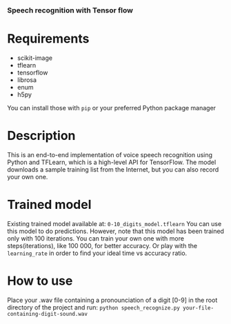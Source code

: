 ### Speech recognition with Tensor flow

# Requirements
- scikit-image
- tflearn
- tensorflow
- librosa
- enum
- h5py

You can install those with `pip` or your preferred Python package manager

# Description
This is an end-to-end implementation of voice speech recognition using Python and TFLearn, which is a high-level
API for TensorFlow. The model downloads a sample training list from the Internet, but you can also record your own one.

# Trained model
Existing trained model available at: `0-10_digits_model.tflearn`
You can use this model to do predictions. However, note that this model has been trained only with 100 iterations.
You can train your own one with more steps(iterations), like 100 000, for better accuracy. Or play with the
`learning_rate` in order to find your ideal time vs accuracy ratio.

# How to use
Place your .wav file containing a pronounciation of a digit [0-9] in the root directory of the project and run:
`python speech_recognize.py your-file-containing-digit-sound.wav`
